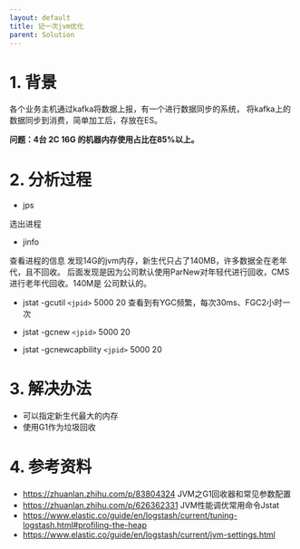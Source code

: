 ```yaml
---
layout: default
title: 记一次jvm优化
parent: Solution
---
```


# 1. 背景
各个业务主机通过kafka将数据上报，有一个进行数据同步的系统，
将kafka上的数据同步到消费，简单加工后，存放在ES。 

**问题：4台 2C 16G 的机器内存使用占比在85%以上。**

# 2. 分析过程
- jps

选出进程

- jinfo

查看进程的信息
发现14G的jvm内存，新生代只占了140MB，许多数据全在老年代，且不回收。
后面发现是因为公司默认使用ParNew对年轻代进行回收，CMS进行老年代回收。140M是
公司默认的。

- jstat -gcutil `<jpid>` 5000 20
查看到有YGC频繁，每次30ms、FGC2小时一次

- jstat -gcnew `<jpid>` 5000 20
- jstat -gcnewcapbility `<jpid>` 5000 20

# 3. 解决办法
- 可以指定新生代最大的内存
- 使用G1作为垃圾回收

# 4. 参考资料
- https://zhuanlan.zhihu.com/p/83804324 JVM之G1回收器和常见参数配置
- https://zhuanlan.zhihu.com/p/626362331 JVM性能调优常用命令Jstat
- https://www.elastic.co/guide/en/logstash/current/tuning-logstash.html#profiling-the-heap
- https://www.elastic.co/guide/en/logstash/current/jvm-settings.html
